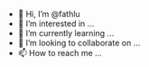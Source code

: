 - 👋 Hi, I’m @fathlu
- 👀 I’m interested in ...
- 🌱 I’m currently learning ...
- 💞️ I’m looking to collaborate on ...
- 📫 How to reach me ...

<!---
fathlu/fathlu is a ✨ special ✨ repository because its `README.md` (this file) appears on your GitHub profile.
You can click the Preview link to take a look at your changes.
--->
